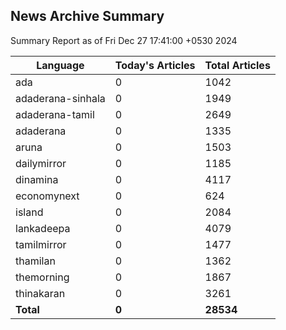 <!-- @format -->
## News Archive Summary

Summary Report as of Fri Dec 27 17:41:00 +0530 2024

| Language           | Today's Articles | Total Articles |
|--------------------|------------------|----------------|
| ada               | 0          | 1042        |
| adaderana-sinhala               | 0          | 1949        |
| adaderana-tamil               | 0          | 2649        |
| adaderana               | 0          | 1335        |
| aruna               | 0          | 1503        |
| dailymirror               | 0          | 1185        |
| dinamina               | 0          | 4117        |
| economynext               | 0          | 624        |
| island               | 0          | 2084        |
| lankadeepa               | 0          | 4079        |
| tamilmirror               | 0          | 1477        |
| thamilan               | 0          | 1362        |
| themorning               | 0          | 1867        |
| thinakaran               | 0          | 3261        |
| **Total**          | **0**      | **28534** |


